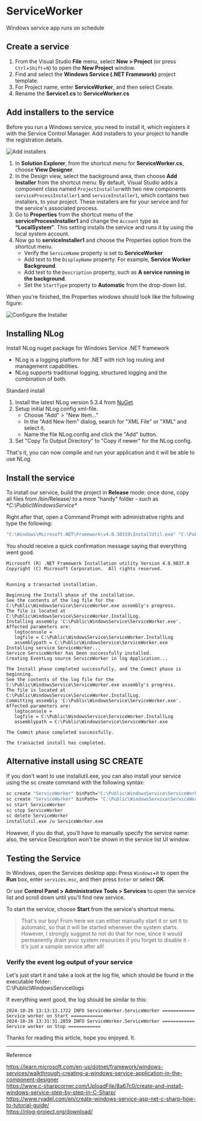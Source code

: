 # ServiceWorker
Windows service app runs on schedule

## Create a service

1. From the Visual Studio **File** menu, select **New > Project** (or press `Ctrl`+`Shift`+`N`) to open the **New Project** window.
2. Find and select the **Windows Service (.NET Framework)** project template.
3. For Project name, enter **ServiceWorker**, and then select Create.
4. Rename the **Service1.cs** to **ServiceWorker.cs**

## Add installers to the service

Before you run a Windows service, you need to install it, which registers it with the Service Control Manager. Add installers to your project to handle the registration details.

![Add installers](https://www.ryadel.com/wp-content/uploads/2019/08/windows-service-c-sharp-create-new-project-visual-studio-2019-add-installer-768x331.jpg "Add installers to the service")

1. In **Solution Explorer**, from the shortcut menu for **ServiceWorker.cs**, choose **View Designer**.
2. In the Design view, select the background area, then choose **Add Installer** from the shortcut menu. By default, Visual Studio adds a component class named `ProjectInstaller`with two new components `serviceProcessInstaller1` and `serviceInstaller1`, which contains two installers, to your project. These installers are for your service and for the service's associated process.
3. Go to **Properties** from the shortcut menu of the **serviceProcessInstaller1** and change the `Account` type as **“LocalSystem”**. This setting installs the service and runs it by using the local system account.
4. Now go to **serviceInstaller1** and choose the Properties option from the shortcut menu.
   - Verify the `ServiceName` property is set to **ServiceWorker**
   - Add text to the `DisplayName` property. For example, **Service Worker Background**.
   - Add text to the `Description` property, such as **A service running in the background**.
   - Set the `StartType` property to **Automatic** from the drop-down list.

When you're finished, the Properties windows should look like the following figure:

![Configure the Installer](https://learn.microsoft.com/en-us/dotnet/framework/windows-services/media/windows-service-installer-properties.png "Configure the Installer for the service")

## Installing NLog

Install NLog nuget package for Windows Service .NET framework
- NLog is a logging platform for .NET with rich log routing and management capabilities.
- NLog supports traditional logging, structured logging and the combination of both.

Standard install
1. Install the latest NLog version 5.3.4 from [NuGet](https://www.nuget.org/packages/NLog/).
2. Setup initial NLog.config xml-file.
   - Choose "Add" > "New Item..."
   - In the "Add New Item" dialog, search for "XML File" or "XML" and select it.
   - Name the file NLog.config and click the "Add" button.
3. Set "Copy To Output Directory" to "Copy if newer" for the NLog.config.

That's it, you can now compile and run your application and it will be able to use NLog.

## Install the service

To install our service, build the project in **Release** mode: once done, copy all files from /bin/Release/ to a more "handy" folder - such as **C:\Public\WindowsService\**

Right after that, open a Command Prompt with administrative rights and type the following:

```bat
"C:\Windows\Microsoft.NET\Framework\v4.0.30319\InstallUtil.exe" "C:\Public\WindowsService\ServiceWorker.exe"
```

You should receive a quick confirmation message saying that everything went good.

```
Microsoft (R) .NET Framework Installation utility Version 4.8.9037.0
Copyright (C) Microsoft Corporation.  All rights reserved.


Running a transacted installation.

Beginning the Install phase of the installation.
See the contents of the log file for the C:\Public\WindowsService\ServiceWorker.exe assembly's progress.
The file is located at C:\Public\WindowsService\ServiceWorker.InstallLog.
Installing assembly 'C:\Public\WindowsService\ServiceWorker.exe'.
Affected parameters are:
   logtoconsole =
   logfile = C:\Public\WindowsService\ServiceWorker.InstallLog
   assemblypath = C:\Public\WindowsService\ServiceWorker.exe
Installing service ServiceWorker...
Service ServiceWorker has been successfully installed.
Creating EventLog source ServiceWorker in log Application...

The Install phase completed successfully, and the Commit phase is beginning.
See the contents of the log file for the C:\Public\WindowsService\ServiceWorker.exe assembly's progress.
The file is located at C:\Public\WindowsService\ServiceWorker.InstallLog.
Committing assembly 'C:\Public\WindowsService\ServiceWorker.exe'.
Affected parameters are:
   logtoconsole =
   logfile = C:\Public\WindowsService\ServiceWorker.InstallLog
   assemblypath = C:\Public\WindowsService\ServiceWorker.exe

The Commit phase completed successfully.

The transacted install has completed.
```

## Alternative install using SC CREATE

If you don't want to use installutil.exe, you can also install your service using the sc create command with the following syntax:

```bash
sc create "ServiceWorker" binPath="C:\Public\WindowsService\ServiceWorker.exe"
sc create "ServiceWorker" binPath= "C:\Public\WindowsService\ServiceWorker.exe" start= auto
sc start ServiceWorker
sc stop ServiceWorker
sc delete ServiceWorker
installutil.exe /u ServiceWorker.exe
```

However, if you do that, you'll have to manually specify the service name: also, the service Description won't be shown in the service list UI window.

## Testing the Service

In Windows, open the Services desktop app: Press `Windows`+`R` to open the **Run** box, enter `services.msc`, and then press `Enter` or select **OK**.

Or use **Control Panel > Administrative Tools > Services** to open the service list and scroll down until you'll find new service.

To start the service, choose **Start** from the service's shortcut menu.

> That's our boy! From here we can either manually start it or set it to automatic, so that it will be started whenever the system starts. However, I strongly suggest to not do that for now, since it would permanently drain your system resources if you forget to disable it - it's just a sample service after all!

### Verify the event log output of your service

Let's just start it and take a look at the log file, which should be found in the executable folder:  
C:\Public\WindowsService\logs

If everything went good, the log should be similar to this:

```
2024-10-26 13:13:13.1722 INFO ServiceWorker.ServiceWorker ============ Service worker on Start ============
2024-10-26 13:31:31.2859 INFO ServiceWorker.ServiceWorker ============ Service worker on Stop ============
```

Thanks for reading this article, hope you enjoyed. It.

-----
Reference

https://learn.microsoft.com/en-us/dotnet/framework/windows-services/walkthrough-creating-a-windows-service-application-in-the-component-designer  
https://www.c-sharpcorner.com/UploadFile/8a67c0/create-and-install-windows-service-step-by-step-in-C-Sharp/  
https://www.ryadel.com/en/create-windows-service-asp-net-c-sharp-how-to-tutorial-guide/  
https://nlog-project.org/download/